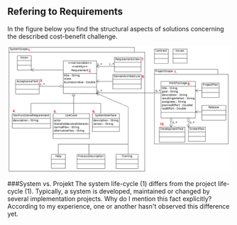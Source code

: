 ## Refering to Requirements
In the figure below you find the structural aspects of solutions concerning the described cost-benefit challenge.


![Figure 1: Structure of requirements](https://raw.githubusercontent.com/DomainDrivenArchitecture/ddaArchitecture/master/images/30_requirements/ReferenzenAufAnforderungenMitNummern.png)

###System vs. Projekt
The system life-cycle (1) differs from the project life-cycle (1). Typically, a system is developed, maintained or changed by several implementation projects.
Why do I mention this fact explicitly? According to my experience, one or another hasn't observed this difference yet. 